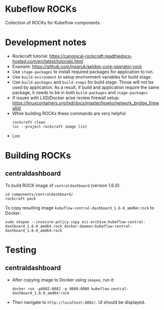 # Kubeflow ROCKs

Collection of ROCKs for Kubeflow components.

# Development notes
- Rockcraft tutorial:
  https://canonical-rockcraft.readthedocs-hosted.com/en/latest/tutorials.html
- Example:
  https://github.com/jnsgruk/seldon-core-operator-rock
- Use `stage-packages` to install required packages for application to run.
- Use `build-evironment` to setup environment variables for build stage.
- Use `build-packages` and `build-snaps` for build stage. Those will not be used by application. As a result, if build and application require the same package, it needs to be in both `build-packages` and `stage-packages`
- If issues with LXD/Docker arise review firewall setup:
  https://linuxcontainers.org/lxd/docs/master/howto/network_bridge_firewalld/
- While building ROCKs these commands are very helpful:
  ```
  rockcraft clean
  lxc --project rockcraft image list
  ```
- Loo

# Building ROCKs

## centraldashboard

To build ROCK image of `centraldashboard` (version 1.6.0):
```
cd components/centraldashboard/
rockcraft pack
```

To copy resulting image `kubeflow-central-dashboard_1.6.0_amd64:rock` to Docker:
```
sudo skopeo --insecure-policy copy oci-archive:kubeflow-central-dashboard_1.6.0_amd64.rock docker-daemon:kubeflow-central-dashboard_1.6.0_amd64:rock
```

# Testing

## centraldashboard
- After copying image to Docker using `skopeo`, run it:
  ```
  docker run -p8082:8082 -p 8080:8080 kubeflow-central-dashboard_1.6.0_amd64:rock
  ```
- Then navigate to `http://localhost:8082/`. UI should be displayed.
